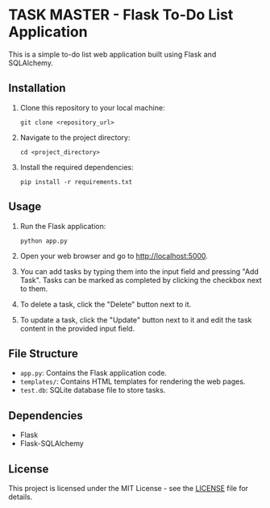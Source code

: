 # TASK MASTER - Flask To-Do List Application

This is a simple to-do list web application built using Flask and SQLAlchemy.

## Installation

1. Clone this repository to your local machine:

    `git clone <repository_url>`

2. Navigate to the project directory:

    `cd <project_directory>`

3. Install the required dependencies:

    `pip install -r requirements.txt`

## Usage

1. Run the Flask application:

    `python app.py`

2. Open your web browser and go to [http://localhost:5000](http://localhost:5000).

3. You can add tasks by typing them into the input field and pressing "Add Task". Tasks can be marked as completed by clicking the checkbox next to them.

4. To delete a task, click the "Delete" button next to it.

5. To update a task, click the "Update" button next to it and edit the task content in the provided input field.

## File Structure

-   `app.py`: Contains the Flask application code.
-   `templates/`: Contains HTML templates for rendering the web pages.
-   `test.db`: SQLite database file to store tasks.

## Dependencies

-   Flask
-   Flask-SQLAlchemy

## License

This project is licensed under the MIT License - see the [LICENSE](LICENSE) file for details.
